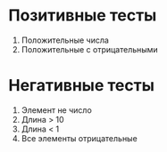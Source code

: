 # Позитивные тесты
1. Положительные числа
2. Положительные с отрицательными

# Негативные тесты 
1. Элемент не число
2. Длина > 10
3. Длина < 1
4. Все элементы отрицательные
